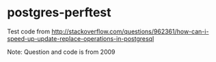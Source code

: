 # postgres-perftest

Test code from http://stackoverflow.com/questions/962361/how-can-i-speed-up-update-replace-operations-in-postgresql

Note: Question and code is from 2009
